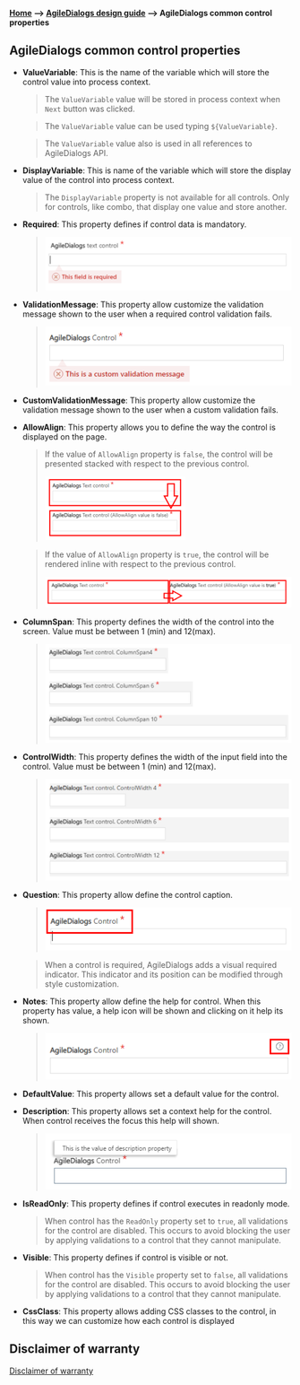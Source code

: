__[Home](/) --> [AgileDialogs design guide](/guides/AgileDialogs-DesignGuide.md) --> AgileDialogs common control properties__

## AgileDialogs common control properties

- **ValueVariable**: This is the name of the variable which will store the control value into process context.
  > The `ValueVariable` value will be stored in process context when `Next` button was clicked.
  
  > The `ValueVariable` value can be used typing `${ValueVariable}`.
  
  > The `ValueVariable` value also is used in all references to AgileDialogs API.
- **DisplayVariable**: This is name of the variable which will store the display value of the control into process context. 
  > The `DisplayVariable` property is not available for all controls. Only for controls, like combo, that display one value and store another.
   
- **Required**: This property defines if control data is mandatory.
  > ![](../media/Common/Required_01.png) 

- **ValidationMessage**: This property allow customize the validation message shown to the user when a required control validation fails. 
  >![](../media/Common/Required_02.png)
  
- **CustomValidationMessage**: This property allow customize the validation message shown to the user when a custom validation fails.

- **AllowAlign**: This property allows you to define the way the control is displayed on the page.
  > If the value of `AllowAlign` property is `false`, the control will be presented stacked with respect to the previous control.
  > 
  >![](../media/Common/AllowAlign_01.png)
  
  > If the value of `AllowAlign` property is `true`, the control will be rendered inline with respect to the previous control.
  >
  >![](../media/Common/AllowAlign_02.png)

- **ColumnSpan**: This property defines the width of the control into the screen. Value must be between 1 (min) and 12(max).
  > ![](../media/Common/ColumnSpan_01.png) 
 
- **ControlWidth**: This property defines the width of the input field into the control. Value must be between 1 (min) and 12(max).
  > ![](../media/Common/ControlWidth_01.png)

- **Question**: This property allow define the control caption.
  > ![](../media/Common/Question_01.png)

  > When a control is required, AgileDialogs adds a visual required indicator. This indicator and its position can be modified through style customization. 

- **Notes**: This property allow define the help for control. When this property has value, a help icon will be shown and clicking on it help its shown.
  > ![](../media/Common/Notes_01.png)

- **DefaultValue**: This property allows set a default value for the control.

- **Description**: This property allows set a context help for the control. When control receives the focus this help will shown.
  > ![](../media/Common/Description_01.png)

- **IsReadOnly**: This property defines if control executes in readonly mode.
  > When control has the `ReadOnly` property set to `true`, all validations for the control are disabled. This occurs to avoid blocking the user by applying validations to a control that they cannot manipulate.

- **Visible**: This property defines if control is visible or not.
  > When control has the `Visible` property set to `false`, all validations for the control are disabled. This occurs to avoid blocking the user by applying validations to a control that they cannot manipulate.

- **CssClass**: This property allows adding CSS classes to the control, in this way we can customize how each control is displayed 

## Disclaimer of warranty

[Disclaimer of warranty](DisclaimerOfWarranty.md)